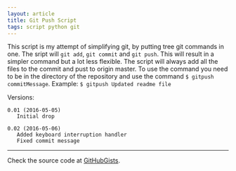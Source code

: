 ```yaml
---
layout: article
title: Git Push Script
tags: script python git
---
```


This script is my attempt of simplifying git, by putting tree git commands in one.
The sript will  ```git add```, ```git commit``` and ```git push```.
This will result in a simpler command but a lot less flexible.
The script will always add all the files to the commit and pust to origin master.
To use the command you need to be in the directory of the repository and use the command ```$ gitpush commitMessage```.
Example: ```$ gitpush Updated readme file```


Versions:

```text
0.01 (2016-05-05)
   Initial drop

0.02 (2016-05-06)
   Added keyboard interruption handler
   Fixed commit message
```

---

Check the source code at
[GitHubGists](https://gist.github.com/cyrillbrito/ffa8790f83f809b2a2f0dc40f8615f21).
